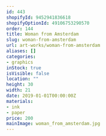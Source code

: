 ```yaml
---
id: 443
shopifyId: 9452941836618
shopifyOptionId: 49106753290570
order: 144
title: Woman from Amsterdam
slug: woman-from-amsterdam
url: art-works/woman-from-amsterdam
aliases: []
categories:
- graphics
inStock: true
isVisible: false
location: ""
height: 30
width: 21
date: 2019-01-01T00:00:00Z
materials:
- ink
- paper
price: 200
mainImage: woman_from_amsterdam.jpg
---
```

